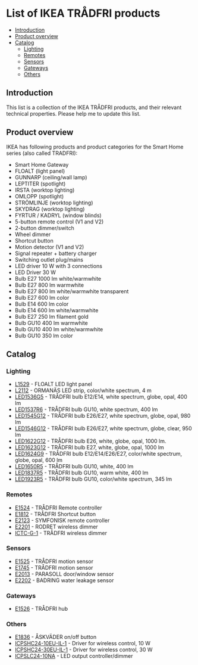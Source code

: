 # List of IKEA TRÅDFRI products

* [Introduction](#introduction)
* [Product overview](#product-overview)
* [Catalog](#catalog)
  * [Lighting](#lighting)
  * [Remotes](#remotes)
  * [Sensors](#sensors)
  * [Gateways](#gateways)
  * [Others](#others)

## Introduction
This list is a collection of the IKEA TRÅDFRI products, and their relevant
technical properties. Please help me to update this list.

## Product overview
IKEA has following products and product categories for the Smart Home series
(also called TRADFRI):

* Smart Home Gateway
* FLOALT (light panel)
* GUNNARP (ceiling/wall lamp)
* LEPTITER (spotlight)
* IRSTA  (worktop lighting)
* OMLOPP (spotlight)
* STRÖMLINJE (worktop lighting)
* SKYDRAG (worktop lighting)
* FYRTUR / KADRYL (window blinds)
* 5-button remote control (V1 and V2)
* 2-button dimmer/switch
* Wheel dimmer
* Shortcut button
* Motion detector (V1 and V2)
* Signal repeater + battery charger
* Switching outlet plug/mains
* LED driver 10 W with 3 connections
* LED Driver 30 W
* Bulb E27 1000 lm white/warmwhite
* Bulb E27 800 lm warmwhite
* Bulb E27 800 lm white/warmwhite transparent
* Bulb E27 600 lm color
* Bulb E14 600 lm color
* Bulb E14 600 lm white/warmwhite
* Bulb E27 250 lm filament gold
* Bulb GU10 400 lm warmwhite
* Bulb GU10 400 lm white/warmwhite
* Bulb GU10 350 lm color

## Catalog

### Lighting

* [L1529](products/L1529) - FLOALT LED light panel
* [L2112](products/L2112) - ORMANÄS LED strip, color/white spectrum, 4 m
* [LED1536G5](products/LED1536G5) - TRÅDFRI bulb E12/E14, white spectrum, globe, opal, 400 lm
* [LED1537R6](products/LED1537R6) - TRÅDFRI bulb GU10, white spectrum, 400 lm
* [LED1545G12](products/LED1545G12) - TRÅDFRI bulb E26/E27, white spectrum, globe, opal, 980 lm
* [LED1546G12](products/LED1546G12) - TRÅDFRI bulb E26/E27, white spectrum, globe, clear, 950 lm
* [LED1622G12](products/LED1622G12) - TRÅDFRI bulb E26, white, globe, opal, 1000 lm.
* [LED1623G12](products/LED1623G12) - TRÅDFRI bulb E27, white, globe, opal, 1000 lm
* [LED1624G9](products/LED1624G9) - TRÅDFRI bulb E12/E14/E26/E27, color/white spectrum, globe, opal, 600 lm
* [LED1650R5](products/LED1650R5) - TRÅDFRI bulb GU10, white, 400 lm
* [LED1837R5](products/LED1837R5) - TRÅDFRI bulb GU10, warm white, 400 lm
* [LED1923R5](products/LED1923R5) - TRÅDFRI bulb GU10, color/white spectrum, 345 lm

### Remotes

* [E1524](products/E1524) - TRÅDFRI Remote controller
* [E1812](products/E1812) - TRÅDFRI Shortcut button
* [E2123](products/E2123) - SYMFONISK remote controller
* [E2201](products/E2201) - RODRET wireless dimmer
* [ICTC-G-1](products/ICTC-G-1) - TRÅDFRI wireless dimmer

### Sensors

* [E1525](products/E1525) - TRÅDFRI motion sensor
* [E1745](products/E1745) - TRÅDFRI motion sensor
* [E2013](products/E2013) - PARASOLL door/window sensor
* [E2202](products/E2202) - BADRING water leakage sensor

### Gateways

* [E1526](products/E1526) - TRÅDFRI hub

### Others

* [E1836](products/E1836) - ÅSKVÄDER on/off button
* [ICPSHC24-10EU-IL-1](products/ICPSHC24-10EU-IL-1) - Driver for wireless control, 10 W
* [ICPSHC24-30EU-IL-1](products/ICPSHC24-30EU-IL-1) - Driver for wireless control, 30 W
* [ICPSLC24-10NA](products/ICPSLC24-10NA) - LED output controller/dimmer
